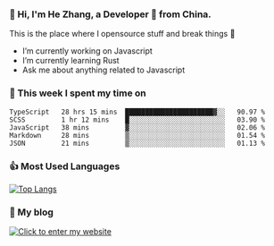 ### 👋 Hi, I'm He Zhang, a Developer 🚀 from China.

This is the place where I opensource stuff and break things :rofl:

- I’m currently working on Javascript
- I’m currently learning Rust
- Ask me about anything related to Javascript

### 💪 This week I spent my time on 
<!--START_SECTION:waka-->
```text
TypeScript   28 hrs 15 mins  ██████████████████████▓░░   90.97 % 
SCSS         1 hr 12 mins    █░░░░░░░░░░░░░░░░░░░░░░░░   03.90 % 
JavaScript   38 mins         ▓░░░░░░░░░░░░░░░░░░░░░░░░   02.06 % 
Markdown     28 mins         ▒░░░░░░░░░░░░░░░░░░░░░░░░   01.54 % 
JSON         21 mins         ▒░░░░░░░░░░░░░░░░░░░░░░░░   01.13 % 
```
<!--END_SECTION:waka-->

### 👍 Most Used Languages
[![Top Langs](https://github-readme-stats.vercel.app/api/top-langs/?username=zhanghecool&layout=compact)](https://zhanghe.cool)

### 🌈 My blog 
[![Click to enter my website](https://cdn.jsdelivr.net/gh/zhanghecool/assets/images/gif/zhanghecools.gif)](https://zhanghe.cool)
